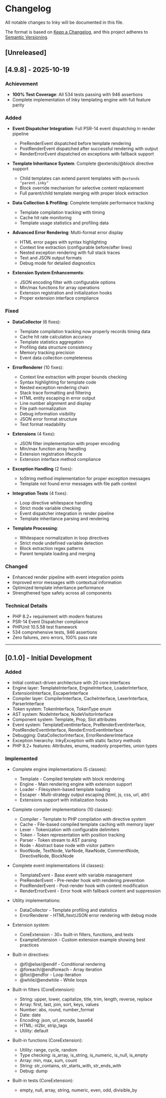 # Changelog

All notable changes to Inky will be documented in this file.

The format is based on [Keep a Changelog](https://keepachangelog.com/en/1.0.0/),
and this project adheres to [Semantic Versioning](https://semver.org/spec/v2.0.0.html).

## [Unreleased]

## [4.9.8] - 2025-10-19

### Achievement
- **100% Test Coverage**: All 534 tests passing with 946 assertions
- Complete implementation of Inky templating engine with full feature parity

### Added
- **Event Dispatcher Integration**: Full PSR-14 event dispatching in render pipeline
  * PreRenderEvent dispatched before template rendering
  * PostRenderEvent dispatched after successful rendering with output
  * RenderErrorEvent dispatched on exceptions with fallback support
  
- **Template Inheritance System**: Complete @extends/@block directive support
  * Child templates can extend parent templates with `@extends "parent.inky"`
  * Block override mechanism for selective content replacement
  * Full parent/child template merging with proper block extraction

- **Data Collection & Profiling**: Complete template performance tracking
  * Template compilation tracking with timing
  * Cache hit rate monitoring
  * Template usage statistics and profiling data
  
- **Advanced Error Rendering**: Multi-format error display
  * HTML error pages with syntax highlighting
  * Context line extraction (configurable before/after lines)
  * Nested exception rendering with full stack traces
  * Text and JSON output formats
  * Debug mode for detailed diagnostics

- **Extension System Enhancements**:
  * JSON encoding filter with configurable options
  * Min/max functions for array operations
  * Extension registration and initialization hooks
  * Proper extension interface compliance

### Fixed
- **DataCollector** (6 fixes):
  * Template compilation tracking now properly records timing data
  * Cache hit rate calculation accuracy
  * Template statistics aggregation
  * Profiling data structure consistency
  * Memory tracking precision
  * Event data collection completeness

- **ErrorRenderer** (10 fixes):
  * Context line extraction with proper bounds checking
  * Syntax highlighting for template code
  * Nested exception rendering chain
  * Stack trace formatting and filtering
  * HTML entity escaping in error output
  * Line number alignment and display
  * File path normalization
  * Debug information visibility
  * JSON error format structure
  * Text format readability

- **Extensions** (4 fixes):
  * JSON filter implementation with proper encoding
  * Min/max function array handling
  * Extension registration lifecycle
  * Extension interface method compliance

- **Exception Handling** (2 fixes):
  * toString method implementation for proper exception messages
  * Template not found error messages with file path context

- **Integration Tests** (4 fixes):
  * Loop directive whitespace handling
  * Strict mode variable checking
  * Event dispatcher integration in render pipeline
  * Template inheritance parsing and rendering

- **Template Processing**:
  * Whitespace normalization in loop directives
  * Strict mode undefined variable detection
  * Block extraction regex patterns
  * Parent template loading and merging

### Changed
- Enhanced render pipeline with event integration points
- Improved error messages with contextual information
- Optimized template inheritance performance
- Strengthened type safety across all components

### Technical Details
- PHP 8.2+ requirement with modern features
- PSR-14 Event Dispatcher compliance
- PHPUnit 10.5.58 test framework
- 534 comprehensive tests, 946 assertions
- Zero failures, zero errors, 100% pass rate

---

## [0.1.0] - Initial Development

### Added
- Initial contract-driven architecture with 20 core interfaces
- Engine layer: TemplateInterface, EngineInterface, LoaderInterface, ExtensionInterface, EscaperInterface
- Compiler layer: CompilerInterface, CacheInterface, LexerInterface, ParserInterface
- Token system: TokenInterface, TokenType enum
- AST system: NodeInterface, NodeVisitorInterface
- Component system: Template, Prop, Slot attributes
- Event system: TemplateEventInterface, PreRenderEventInterface, PostRenderEventInterface, RenderErrorEventInterface
- Debugging: DataCollectorInterface, ErrorRendererInterface
- Exception hierarchy: InkyException with static factory methods
- PHP 8.2+ features: Attributes, enums, readonly properties, union types

### Implemented
- Complete engine implementations (5 classes):
  * Template - Compiled template with block rendering
  * Engine - Main rendering engine with extension support
  * Loader - Filesystem-based template loading
  * Escaper - Multi-strategy output escaping (html, js, css, url, attr)
  * Extensions support with initialization hooks

- Complete compiler implementations (10 classes):
  * Compiler - Template to PHP compilation with directive system
  * Cache - File-based compiled template caching with memory layer
  * Lexer - Tokenization with configurable delimiters
  * Token - Token representation with position tracking
  * Parser - Token stream to AST parsing
  * Node - Abstract base node with visitor pattern
  * RootNode, TextNode, VarNode, RawNode, CommentNode, DirectiveNode, BlockNode

- Complete event implementations (4 classes):
  * TemplateEvent - Base event with variable management
  * PreRenderEvent - Pre-render hook with rendering prevention
  * PostRenderEvent - Post-render hook with content modification
  * RenderErrorEvent - Error hook with fallback content and suppression

- Utility implementations:
  * DataCollector - Template profiling and statistics
  * ErrorRenderer - HTML/text/JSON error rendering with debug mode

- Extension system:
  * CoreExtension - 30+ built-in filters, functions, and tests
  * ExampleExtension - Custom extension example showing best practices

- Built-in directives:
  * @if/@else/@endif - Conditional rendering
  * @foreach/@endforeach - Array iteration
  * @for/@endfor - Loop iteration
  * @while/@endwhile - While loops

- Built-in filters (CoreExtension):
  * String: upper, lower, capitalize, title, trim, length, reverse, replace
  * Array: first, last, join, sort, keys, values
  * Number: abs, round, number_format
  * Date: date
  * Encoding: json, url_encode, base64
  * HTML: nl2br, strip_tags
  * Utility: default

- Built-in functions (CoreExtension):
  * Utility: range, cycle, random
  * Type checking: is_array, is_string, is_numeric, is_null, is_empty
  * Array: min, max, sum, count
  * String: str_contains, str_starts_with, str_ends_with
  * Debug: dump

- Built-in tests (CoreExtension):
  * empty, null, array, string, numeric, even, odd, divisible_by

